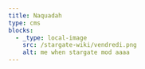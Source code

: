 ```yaml
---
title: Naquadah
type: cms
blocks:
  - _type: local-image
    src: /stargate-wiki/vendredi.png
    alt: me when stargate mod aaaa
---
```

